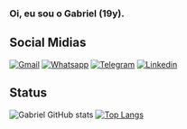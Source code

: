 ### Oi, eu sou o Gabriel (19y).

## Social Midias
[![Gmail](https://img.shields.io/badge/Gmail-D14836?style=for-the-badge&logo=gmail&logoColor=white)](mailto:"gsmatos2014@gmail.com")
[![Whatsapp](https://img.shields.io/badge/WhatsApp-25D366?style=for-the-badge&logo=whatsapp&logoColor=white)](https://wa.me/5543984859063)
[![Telegram](https://img.shields.io/badge/Telegram-2CA5E0?style=for-the-badge&logo=telegram&logoColor=white)]()
[![Linkedin](https://img.shields.io/badge/LinkedIn-0077B5?style=for-the-badge&logo=linkedin&logoColor=white)](linkedin.com/in/gabriel-de-souza-matos-6390a423b)

## Status
![Gabriel GitHub stats](https://github-readme-stats.vercel.app/api?username=gabrielsouzamatos&show_icons=true&theme=tokyonight)
[![Top Langs](https://github-readme-stats.vercel.app/api/top-langs/?username=gabrielsouzamatos&layout=compact&theme=tokyonight)](https://github.com/anuraghazra/github-readme-stats)
